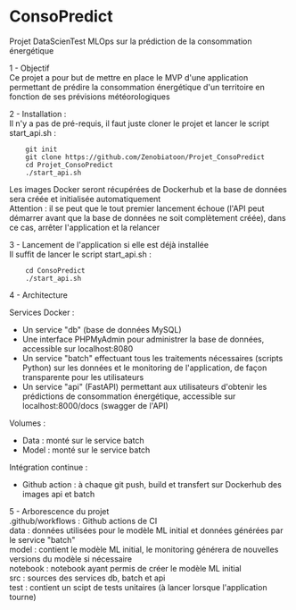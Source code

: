 # ConsoPredict
Projet DataScienTest MLOps sur la prédiction de la consommation énergétique

1 - Objectif  
Ce projet a pour but de mettre en place le MVP d'une application permettant de prédire la consommation énergétique d'un territoire en fonction de ses prévisions météorologiques

2 - Installation :  
Il n'y a pas de pré-requis, il faut juste cloner le projet et lancer le script start_api.sh :  
```
    git init
    git clone https://github.com/Zenobiatoon/Projet_ConsoPredict
    cd Projet_ConsoPredict
    ./start_api.sh
```
Les images Docker seront récupérées de Dockerhub et la base de données sera créée et initialisée automatiquement  
Attention : il se peut que le tout premier lancement échoue (l'API peut démarrer avant que la base de données ne soit complètement créée), dans ce cas, arrêter l'application et la relancer

3 - Lancement de l'application si elle est déjà installée  
Il suffit de lancer le script start_api.sh :  
```
    cd ConsoPredict
    ./start_api.sh
```

4 - Architecture  

Services Docker :
- Un service "db" (base de données MySQL)
- Une interface PHPMyAdmin pour administrer la base de données, accessible sur localhost:8080
- Un service "batch" effectuant tous les traitements nécessaires (scripts Python) sur les données et le monitoring de l'application, de façon transparente pour les utilisateurs
- Un service "api" (FastAPI) permettant aux utilisateurs d'obtenir les prédictions de consommation énergétique, accessible sur localhost:8000/docs (swagger de l'API)  

Volumes :
- Data : monté sur le service batch
- Model : monté sur le service batch  

Intégration continue :
- Github action : à chaque git push, build et transfert sur Dockerhub des images api et batch 

5 - Arborescence du projet  
.github/workflows : Github actions de CI  
data : données utilisées pour le modèle ML initial et données générées par le service "batch"  
model : contient le modèle ML initial, le monitoring générera de nouvelles versions du modèle si nécessaire  
notebook : notebook ayant permis de créer le modèle ML initial  
src : sources des services db, batch et api  
test : contient un scipt de tests unitaires (à lancer lorsque l'application tourne)  
